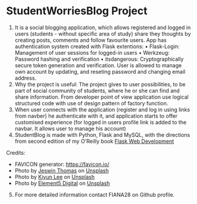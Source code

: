 StudentWorriesBlog Project
======
1. It is a social blogging application, which allows registered and logged in users (students - without specific area of study) share they thoughts by creating posts, comments and follow favourite users. App has authentication system created with Flask extentions: • Flask-Login: Management of user sessions for logged-in users • Werkzeug: Password hashing and verification • itsdangerous: Cryptographically secure token generation and verification.
User is allowed to manage own account by updating, and reseting password and changing email address. 
2. Why the project is useful: The project gives to user possibilities, to be part of social community of students, where he or she can find and share information. From developer point of view application use logical structured code with use of design pattern of factory function. 
3. When user connects with the application (register and log in using links from navber) he authenticate with it, and application starts to offer customised experience (for logged in users profile link is added to the navbar. It allows user to manage his account)
4. StudentBlog is made with Python, Flask and MySQL, with the directions from second edition of my O'Reilly book [Flask Web Development](http://www.flaskbook.com)

Credits:
* FAVICON generator: https://favicon.io/
* <span>Photo by <a href="https://unsplash.com/@jeswinthomas?utm_source=unsplash&amp;utm_medium=referral&amp;utm_content=creditCopyText">Jeswin Thomas</a> on <a href="https://unsplash.com/s/photos/students?utm_source=unsplash&amp;utm_medium=referral&amp;utm_content=creditCopyText">Unsplash</a></span>
* <span>Photo by <a href="https://unsplash.com/@kiyun911?utm_source=unsplash&amp;utm_medium=referral&amp;utm_content=creditCopyText">Kiyun Lee</a> on <a href="https://unsplash.com/s/photos/students-computer?utm_source=unsplash&amp;utm_medium=referral&amp;utm_content=creditCopyText">Unsplash</a></span>
* <span>Photo by <a href="https://unsplash.com/@element5digital?utm_source=unsplash&amp;utm_medium=referral&amp;utm_content=creditCopyText">Element5 Digital</a> on <a href="https://unsplash.com/s/photos/blog?utm_source=unsplash&amp;utm_medium=referral&amp;utm_content=creditCopyText">Unsplash</a></span>
5. For more detailed information contact FIANA28 on Github profile.


